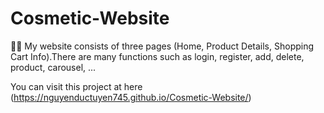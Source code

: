 # Cosmetic-Website
📌📌 My website consists of three pages (Home, Product Details, Shopping Cart Info).There are many functions such as login, register, add, delete, product, carousel, ...

You can visit this project at here (https://nguyenductuyen745.github.io/Cosmetic-Website/)
